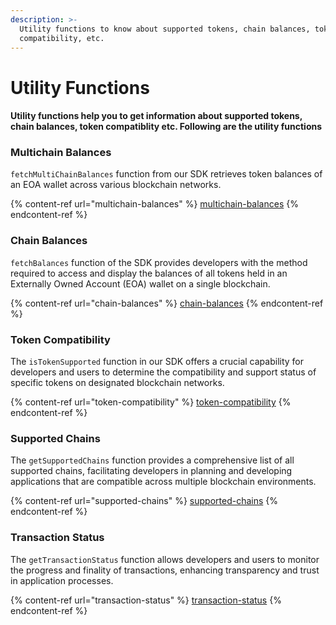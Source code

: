 ```yaml
---
description: >-
  Utility functions to know about supported tokens, chain balances, token
  compatibility, etc.
---
```


# Utility Functions

#### Utility functions help you to get information about supported tokens, chain balances, token compatiblity etc. Following are the utility functions

### Multichain Balances

`fetchMultiChainBalances` function from our SDK  retrieves token balances of an EOA wallet across various blockchain networks.&#x20;

{% content-ref url="multichain-balances" %}
[multichain-balances](multichain-balances)
{% endcontent-ref %}

### Chain Balances

`fetchBalances` function of the SDK provides developers with the method required to access and display the balances of all tokens held in an Externally Owned Account (EOA) wallet on a single blockchain.

{% content-ref url="chain-balances" %}
[chain-balances](chain-balances)
{% endcontent-ref %}

### Token Compatibility

The `isTokenSupported` function in our SDK offers a crucial capability for developers and users to determine the compatibility and support status of specific tokens on designated blockchain networks.

{% content-ref url="token-compatibility" %}
[token-compatibility](token-compatibility)
{% endcontent-ref %}

### Supported Chains

The `getSupportedChains` function provides a comprehensive list of all supported chains, facilitating developers in planning and developing applications that are compatible across multiple blockchain environments.

{% content-ref url="supported-chains" %}
[supported-chains](supported-chains)
{% endcontent-ref %}

### Transaction Status <a href="#function-call" id="function-call"></a>

The `getTransactionStatus` function allows developers and users to monitor the progress and finality of transactions, enhancing transparency and trust in application processes.

{% content-ref url="transaction-status" %}
[transaction-status](transaction-status)
{% endcontent-ref %}
